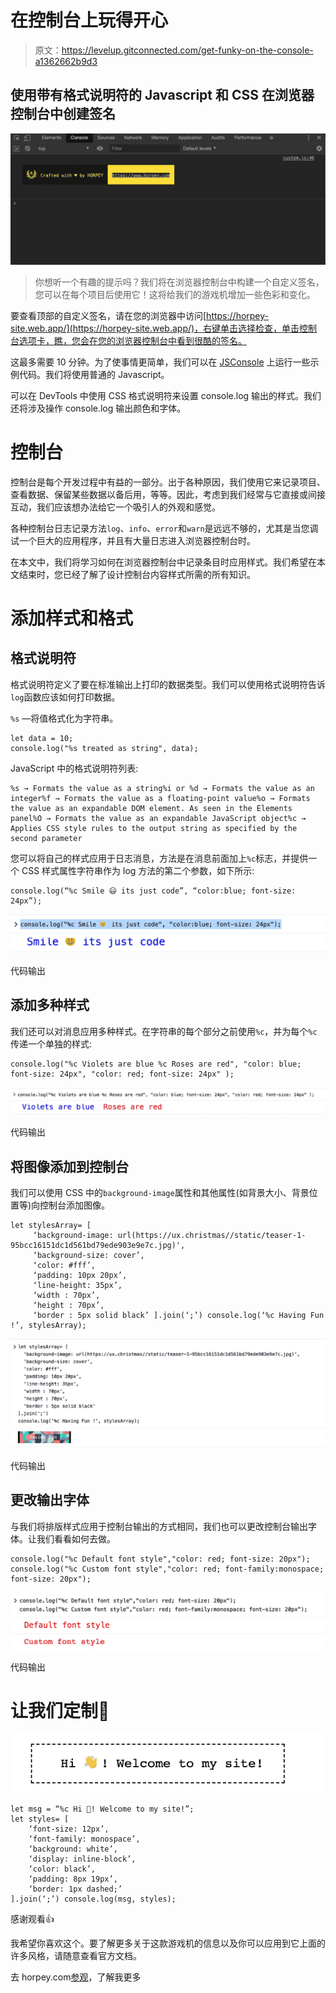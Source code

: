 # 在控制台上玩得开心

> 原文：<https://levelup.gitconnected.com/get-funky-on-the-console-a1362662b9d3>

## 使用带有格式说明符的 Javascript 和 CSS 在浏览器控制台中创建签名

![](img/2f97cfe55631d7bd0ad397ad5909a730.png)

> 你想听一个有趣的提示吗？我们将在浏览器控制台中构建一个自定义签名，您可以在每个项目后使用它！这将给我们的游戏机增加一些色彩和变化。

要查看顶部的自定义签名，请在您的浏览器中访问[https://horpey-site.web.app/](https://horpey-site.web.app/)，右键单击选择检查，单击控制台选项卡，瞧，您会在您的浏览器控制台中看到很酷的签名。

这最多需要 10 分钟。为了使事情更简单，我们可以在 [JSConsole](https://jsconsole.com/) 上运行一些示例代码。我们将使用普通的 Javascript。

可以在 DevTools 中使用 CSS 格式说明符来设置 console.log 输出的样式。我们还将涉及操作 console.log 输出颜色和字体。

# **控制台**

控制台是每个开发过程中有益的一部分。出于各种原因，我们使用它来记录项目、查看数据、保留某些数据以备后用，等等。因此，考虑到我们经常与它直接或间接互动，我们应该想办法给它一个吸引人的外观和感觉。

各种控制台日志记录方法`log`、`info`、`error`和`warn`是远远不够的，尤其是当您调试一个巨大的应用程序，并且有大量日志进入浏览器控制台时。

在本文中，我们将学习如何在浏览器控制台中记录条目时应用样式。我们希望在本文结束时，您已经了解了设计控制台内容样式所需的所有知识。

# 添加样式和格式

## **格式说明符**

格式说明符定义了要在标准输出上打印的数据类型。我们可以使用格式说明符告诉`log`函数应该如何打印数据。

`%s` —将值格式化为字符串。

```
let data = 10;
console.log("%s treated as string", data);
```

JavaScript 中的格式说明符列表:

```
%s → Formats the value as a string%i or %d → Formats the value as an integer%f → Formats the value as a floating-point value%o → Formats the value as an expandable DOM element. As seen in the Elements panel%O → Formats the value as an expandable JavaScript object%c → Applies CSS style rules to the output string as specified by the second parameter
```

您可以将自己的样式应用于日志消息，方法是在消息前面加上`%c`标志，并提供一个 CSS 样式属性字符串作为 log 方法的第二个参数，如下所示:

```
console.log(“%c Smile 😃 its just code”, “color:blue; font-size: 24px”);
```

![](img/09ece4420676f1666465a3bdc802d0ff.png)

代码输出

## 添加多种样式

我们还可以对消息应用多种样式。在字符串的每个部分之前使用`%c`，并为每个`%c`传递一个单独的样式:

```
console.log("%c Violets are blue %c Roses are red", "color: blue; font-size: 24px", "color: red; font-size: 24px" );
```

![](img/61d70866d57326bf86ca5f33fe46b8c7.png)

代码输出

## 将图像添加到控制台

我们可以使用 CSS 中的`background-image`属性和其他属性(如背景大小、背景位置等)向控制台添加图像。

```
let stylesArray= [ 
     ‘background-image: url(https://ux.christmas//static/teaser-1-     95bcc16151dc1d561bd79ede903e9e7c.jpg)', 
     ‘background-size: cover’, 
     ‘color: #fff’, 
     ‘padding: 10px 20px’, 
     ‘line-height: 35px’, 
     ‘width : 70px’, 
     ‘height : 70px’, 
     ‘border : 5px solid black’ ].join(‘;’) console.log(‘%c Having Fun !’, stylesArray);
```

![](img/e3ae54d6b5c5ee059556c7923705beaf.png)

代码输出

## 更改输出字体

与我们将排版样式应用于控制台输出的方式相同，我们也可以更改控制台输出字体。让我们看看如何去做。

```
console.log("%c Default font style","color: red; font-size: 20px"); console.log("%c Custom font style","color: red; font-family:monospace; font-size: 20px");
```

![](img/a41cc40b10d480ce500128cc620fa65b.png)

代码输出

# 让我们定制🎉

![](img/fa720b0837e934c11d12f8258fb13066.png)

```
let msg = “%c Hi 👋! Welcome to my site!”; 
let styles= [ 
    ‘font-size: 12px’, 
    ‘font-family: monospace’, 
    ‘background: white’, 
    ‘display: inline-block’, 
    ‘color: black’, 
    ‘padding: 8px 19px’, 
    ‘border: 1px dashed;’ 
].join(‘;’) console.log(msg, styles);
```

感谢观看👍

我希望你喜欢这个。要了解更多关于这款游戏机的信息以及你可以应用到它上面的许多风格，请随意查看官方文档。

去 horpey.com[参观](https://horpey.com/)，了解我更多